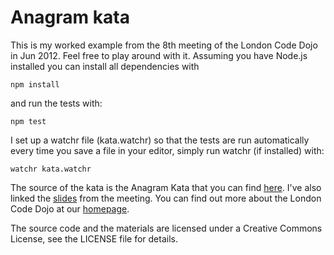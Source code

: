 # Anagram kata
This is my worked example from the 8th meeting of the London Code Dojo in Jun 2012. Feel free to play around with it. Assuming you have Node.js installed you can install all dependencies with

    npm install

and run the tests with:

    npm test

I set up a watchr file (kata.watchr) so that the tests are run automatically every time you save a file in your editor, simply run watchr (if installed) with:
    
    watchr kata.watchr

The source of the kata is the Anagram Kata that you can find [here](http://codekata.pragprog.com/2007/01/kata_six_anagra.html). I've also linked the [slides](https://speakerdeck.com/u/sleepyfox/p/code-dojo-8-jun-2012) from the meeting. You can find out more about the London Code Dojo at our [homepage](http://www.meetup.com/London-Code-Dojo/).

The source code and the materials are licensed under a Creative Commons License, see the LICENSE file for details.
